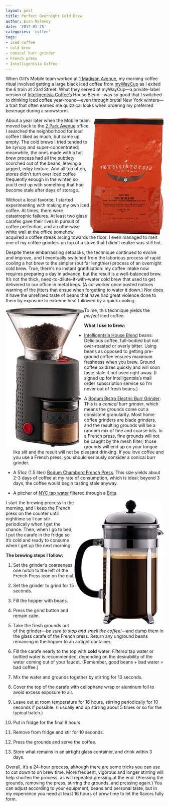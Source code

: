 ```yaml
---
layout: post
title: Perfect Overnight Cold Brew
author: Evan Maloney
date: '2017-01-25'
categories: 'coffee'
tags:
- iced coffee
- cold brew
- conical burr grinder
- French press
- Intelligentsia Coffee
---
```


When Gilt’s Mobile team worked at [1 Madison Avenue](https://www.emporis.com/buildings/115458/metropolitan-life-tower-new-york-city-ny-usa), my morning coffee ritual involved getting a large black iced coffee from [myWayCup](https://www.yelp.com/biz/mywaycup-coffee-new-york) as I exited the 6 train at 23rd Street. What they served at myWayCup—a private-label version of [Intelligentsia Coffee’s](https://www.intelligentsiacoffee.com) House Blend—was *so* good that I switched to drinking iced coffee year-round—even through brutal New York winters—a trait that often earned me quizzical looks when ordering my preferred beverage during a snowstorm.

<img src="/assets/images/cold-brew/intelligentsia-house-blend.png" align="right" width="236"/>About a year later when the Mobile team moved back to the [2 Park Avenue](https://www.emporis.com/buildings/115237/2-park-avenue-new-york-city-ny-usa) office, I searched the neighborhood for iced coffee I liked as much, but came up empty. The cold brews I tried tended to be syrupy and super-concentrated; meanwhile, the ones made with a hot brew process had all the subtlety scorched out of the beans, leaving a jagged, edgy texture. And all too often, stores didn’t turn over iced coffee frequently enough in the winter, so you’d end up with something that had become stale after days of storage.

Without a local favorite, I started experimenting with making my own iced coffee. At times, there were catastrophic failures. At least two glass carafes gave their lives in pursuit of coffee perfection, and an otherwise white wall at the office somehow acquired a coffee streak arcing towards the floor. I even managed to melt one of my coffee grinders on top of a stove that I didn't realize was still hot.

Despite these embarrassing setbacks, the technique continued to evolve and improve, and I eventually switched from the laborious process of rapid cooling a hot brew to the simpler (but far lengthier) process of an overnight cold brew. True, there's no instant gratification: my coffee intake now requires preparing a day in advance, but the result is a well-balanced brew. It’s not the thick, need-to-dilute-it-with-water cold brew that used to get delivered to our office in metal kegs. (A co-worker once posted notices warning of the jitters that ensue when forgetting to water it down.) Nor does it have the unrefined taste of beans that have had great violence done to them by exposure to extreme heat followed by a quick cooling.

<img src="/assets/images/cold-brew/bodum-conical-burr-grinder.png" align="left" width="250"/>To me, this technique yields the _perfect_ iced coffee.

**What I use to brew:**

- [Intelligentsia House Blend](https://www.intelligentsiacoffee.com/house-blend) beans: Delicious coffee, full-bodied but not over-roasted or overly bitter. Using beans as opposed to getting pre-ground coffee ensures maximum freshness when you brew. Ground coffee oxidizes quickly and will soon taste stale if not used right away. (I signed up for Intelligentsia’s mail order subscription service so I’m never out of fresh beans.)

- A [Bodum Bistro Electric Burr Grinder](http://amzn.to/2jS6YGM): This is a _conical burr grinder_, which means the grounds come out a consistent granularity. Most home coffee grinders are blade grinders, and the resulting grounds will be a random mix of fine and coarse bits. In a French press, fine grounds will not be caught by the mesh filter; those grounds will end up on your tongue like silt and the result will not be pleasant drinking. If you love coffee and you use a French press, you should seriously consider a conical burr grinder.

- A 51oz (1.5 liter) [Bodum Chambord French Press](http://amzn.to/2jfs14p). This size yields about 2-3 days of coffee at my rate of consumption, which is ideal; beyond 3 days, the coffee would begin tasting stale anyway.

- A pitcher of [NYC tap water](https://www.nytimes.com/interactive/2016/03/24/nyregion/how-nyc-gets-its-water-new-york-101.html) filtered through a [Brita](http://amzn.to/2jSjKVN).

<img src="/assets/images/cold-brew/bodum-french-press.png" align="right" width="285"/>I start the brewing process in the morning, and I keep the French press on the counter until nighttime so I can stir periodically when I get the chance. Then, when I go to bed, I put the carafe in the fridge so it’s cold and ready to consume when I get up the next morning.

**The brewing steps I follow:**

1. Set the grinder’s coarseness one notch to the left of the French Press icon on the dial.

2. Set the grinder to grind for 15 seconds.

3. Fill the hopper with beans.

4. Press the grind button and remain calm.

5. Take the fresh grounds out of the grinder—*be sure to stop and smell the coffee!*—and dump them in the glass carafe of the French press. Return any unground beans remaining in the hopper to an airtight container.

6. Fill the carafe nearly to the top with **cold** water. _Filtered_ tap water or bottled water is recommended, depending on the desirability of the water coming out of your faucet. (Remember, good beans + bad water = bad coffee.)

7. Mix the water and grounds together by stirring for 10 seconds.

8. Cover the top of the carafe with cellophane wrap or aluminum foil to avoid excess exposure to air.

9. Leave out at room temperature for 16 hours, stirring periodically for 10 seconds if possible. (I usually end up stirring about 5 times or so for the typical batch.)

10. Put in fridge for the final 8 hours.

11. Remove from fridge and stir for 10 seconds.

12. Press the grounds and serve the coffee.

13. Store what remains in an airtight glass container, and drink within 3 days.

Overall, it’s a 24-hour process, although there are some tricks you can use to cut down to on brew time. More frequent, vigorous and longer stirring will help shorten the process, as will repeated pressing at the end. (Pressing the grounds, removing the press, stirring the grounds, and pressing again.) You can adjust according to your equipment, beans and personal taste, but in my experience you need at least 16 hours of brew time to let the flavors fully form.
